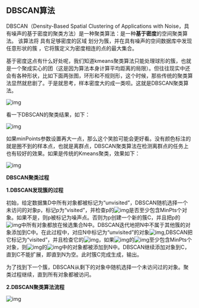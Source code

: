 ## DBSCAN算法

DBSCAN（Density-Based Spatial Clustering of Applications with Noise，具有噪声的基于密度的聚类方法）是一种聚类算法：是一种**基于密度**的空间聚类算法。 该算法将 具有足够密度的区域 划分为簇，并在具有噪声的空间数据库中发现 任意形状的簇 ，它将簇定义为密度相连的点的最大集合。

基于密度这点有什么好处呢，我们知道kmeans聚类算法只能处理球形的簇，也就是一个聚成实心的团（这是因为算法本身计算平均距离的局限）。但往往现实中还会有各种形状，比如下面两张图，环形和不规则形，这个时候，那些传统的聚类算法显然就悲剧了。于是就思考，样本密度大的成一类呗。这就是DBSCAN聚类算法。

![img](https://img-blog.csdn.net/20180718113640485?watermark/2/text/aHR0cHM6Ly9ibG9nLmNzZG4ubmV0L2h1YWNoYV9f/font/5a6L5L2T/fontsize/400/fill/I0JBQkFCMA==/dissolve/70)

看一下DBSCAN的聚类结果，如下：

![img](https://img-blog.csdn.net/20180725173312977?watermark/2/text/aHR0cHM6Ly9ibG9nLmNzZG4ubmV0L2h1YWNoYV9f/font/5a6L5L2T/fontsize/400/fill/I0JBQkFCMA==/dissolve/70)

如果minPoints参数设置再大一点，那么这个笑脸可能会更好看。没有颜色标注的就是圈不到的样本点，也就是离群点，DBSCAN聚类算法在检测离群点的任务上也有较好的效果。如果是传统的Kmeans聚类，效果如下：

![img](https://img-blog.csdn.net/20180725174037783?watermark/2/text/aHR0cHM6Ly9ibG9nLmNzZG4ubmV0L2h1YWNoYV9f/font/5a6L5L2T/fontsize/400/fill/I0JBQkFCMA==/dissolve/70)

**DBSCAN聚类过程**

 **1.DBSCAN发现簇的过程**

​    初始，给定数据集D中所有对象都被标记为“unvisited”，DBSCAN随机选择一个未访问的对象p，标记p为“visited”，并检查p的![img](https://images0.cnblogs.com/blog2015/343064/201503/151610118706973.png)是否至少包含MinPts个对象。如果不是，则p被标记为噪声点。否则为p创建一个新的簇C，并且把p的![img](https://images0.cnblogs.com/blog2015/343064/201503/151640290117554.png)中所有对象都放在候选集合N中。DBSCAN迭代地把N中不属于其他簇的对象添加到C中。在此过程中，对应N中标记为“unvisited”的对象![img](https://images0.cnblogs.com/blog2015/343064/201503/151614195279100.png),DBSCAN把它标记为“visited”，并且检查它的![img](https://images0.cnblogs.com/blog2015/343064/201503/151610417771110.png)，如果![img](https://images0.cnblogs.com/blog2015/343064/201503/151617385429133.png)的![img](https://images0.cnblogs.com/blog2015/343064/201503/151617519801673.png)至少包含MinPts个对象，则![img](https://images0.cnblogs.com/blog2015/343064/201503/151618145587804.png)的![img](https://images0.cnblogs.com/blog2015/343064/201503/151611083868173.png)中的对象都被添加到N中。DBSCAN继续添加对象到C，直到C不能扩展，即直到N为空。此时簇C完成生成，输出。

   为了找到下一个簇，DBSCAN从剩下的对象中随机选择一个未访问过的对象。聚类过程继续，直到所有对象都被访问。

**2.DBSCAN聚类算法流程**

 ![img](https://images0.cnblogs.com/blog2015/343064/201503/151620017451283.png)